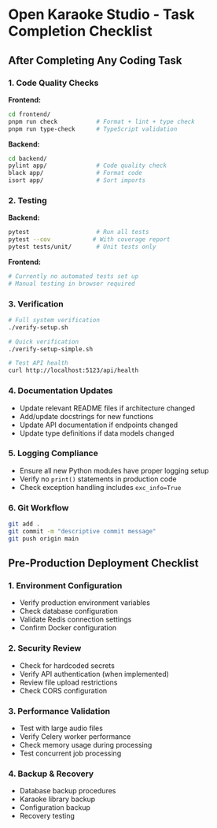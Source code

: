 # Open Karaoke Studio - Task Completion Checklist

## After Completing Any Coding Task

### 1. Code Quality Checks
**Frontend:**
```bash
cd frontend/
pnpm run check           # Format + lint + type check
pnpm run type-check      # TypeScript validation
```

**Backend:**
```bash
cd backend/
pylint app/              # Code quality check
black app/               # Format code
isort app/               # Sort imports
```

### 2. Testing
**Backend:**
```bash
pytest                   # Run all tests
pytest --cov            # With coverage report
pytest tests/unit/       # Unit tests only
```

**Frontend:**
```bash
# Currently no automated tests set up
# Manual testing in browser required
```

### 3. Verification
```bash
# Full system verification
./verify-setup.sh

# Quick verification
./verify-setup-simple.sh

# Test API health
curl http://localhost:5123/api/health
```

### 4. Documentation Updates
- Update relevant README files if architecture changed
- Add/update docstrings for new functions
- Update API documentation if endpoints changed
- Update type definitions if data models changed

### 5. Logging Compliance
- Ensure all new Python modules have proper logging setup
- Verify no `print()` statements in production code
- Check exception handling includes `exc_info=True`

### 6. Git Workflow
```bash
git add .
git commit -m "descriptive commit message"
git push origin main
```

## Pre-Production Deployment Checklist

### 1. Environment Configuration
- Verify production environment variables
- Check database configuration
- Validate Redis connection settings
- Confirm Docker configuration

### 2. Security Review
- Check for hardcoded secrets
- Verify API authentication (when implemented)
- Review file upload restrictions
- Check CORS configuration

### 3. Performance Validation
- Test with large audio files
- Verify Celery worker performance
- Check memory usage during processing
- Test concurrent job processing

### 4. Backup & Recovery
- Database backup procedures
- Karaoke library backup
- Configuration backup
- Recovery testing